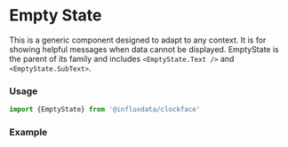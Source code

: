 # Empty State

This is a generic component designed to adapt to any context. It is for showing helpful messages when data cannot be displayed. EmptyState is the parent of its family and includes `<EmptyState.Text />` and `<EmptyState.SubText>`. 

### Usage
```js
import {EmptyState} from '@influxdata/clockface'
```

### Example
<!-- STORY -->


<!-- STORY HIDE START -->

<!-- STORY HIDE END -->

<!-- PROPS -->
